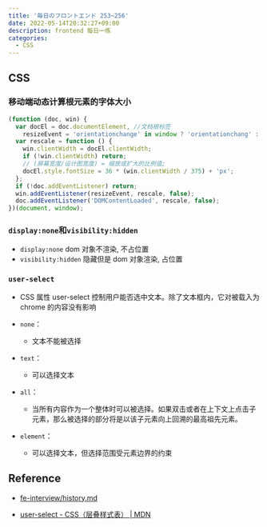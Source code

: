 ```yaml
---
title: '毎日のフロントエンド 253~256'
date: 2022-05-14T20:32:27+09:00
description: frontend 每日一练
categories:
  - CSS
---
```


## CSS

### 移动端动态计算根元素的字体大小

```js
(function (doc, win) {
  var docEl = doc.documentElement, //文档根标签
    resizeEvent = 'orientationchange' in window ? 'orientationchang' : 'resize'; //viewport变化事件源
  var rescale = function () {
    win.clientWidth = docEl.clientWidth;
    if (!win.clientWidth) return;
    // (屏幕宽度/设计图宽度) = 缩放或扩大的比例值;
    docEl.style.fontSize = 36 * (win.clientWidth / 375) + 'px';
  };
  if (!doc.addEventListener) return;
  win.addEventListener(resizeEvent, rescale, false);
  doc.addEventListener('DOMContentLoaded', rescale, false);
})(document, window);
```

### `display:none`和`visibility:hidden`

- `display:none` dom 对象不渲染, 不占位置
- `visibility:hidden` 隐藏但是 dom 对象渲染, 占位置

### `user-select`

- CSS 属性 user-select 控制用户能否选中文本。除了文本框内，它对被载入为 chrome 的内容没有影响

- `none`：
  - 文本不能被选择
- `text`：
  - 可以选择文本
- `all`：
  - 当所有内容作为一个整体时可以被选择。如果双击或者在上下文上点击子元素，那么被选择的部分将是以该子元素向上回溯的最高祖先元素。
- `element`：
  - 可以选择文本，但选择范围受元素边界的约束

## Reference

- [fe-interview/history.md](https://github.com/haizlin/fe-interview/blob/master/category/history.md)

- [user-select - CSS（层叠样式表） | MDN](https://developer.mozilla.org/zh-CN/docs/Web/CSS/user-select)

